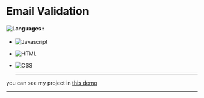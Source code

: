 # Email Validation

#### ![Languages](https://img.shields.io/github/languages/count/zeynab-jalalian/Email-Validation2) :
 - ![Javascript](https://img.shields.io/badge/javascript-yellow)
 - ![HTML](https://img.shields.io/badge/Html-orange)
 - ![CSS](https://img.shields.io/badge/Css-blue)
   
   ---
 you can see my project in [this demo](https://zeynab-jalalian.github.io/Email-Validation2/)
  ___
